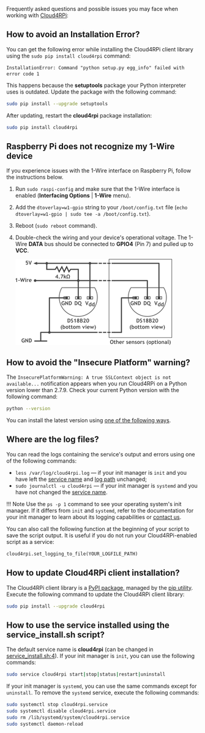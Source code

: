 Frequently asked questions and possible issues you may face when working with [Cloud4RPi](https://cloud4rpi.io):

## How to avoid an Installation Error?

You can get the following error while installing the Cloud4RPi client library using the `sudo pip install cloud4rpi` command:

```
InstallationError: Command "python setup.py egg_info" failed with error code 1
```

This happens because the **setuptools** package your Python interpreter uses is outdated. Update the package with the following command:

```sh
sudo pip install --upgrade setuptools
```

After updating, restart the **cloud4rpi** package installation:

```sh
sudo pip install cloud4rpi
```

## Raspberry Pi does not recognize my 1-Wire device

If you experience issues with the 1-Wire interface on Raspberry Pi, follow the instructions below.

1. Run `sudo raspi-config` and make sure that the 1-Wire interface is enabled (**Interfacing Options** | **1-Wire** menu).
2. Add the `dtoverlay=w1-gpio` string to your `/boot/config.txt` file (`echo dtoverlay=w1-gpio | sudo tee -a /boot/config.txt`).
3. Reboot (`sudo reboot` command).
4. Double-check the wiring and your device's operational voltage. The 1-Wire **DATA** bus should be connected to **GPIO4** (Pin 7) and pulled up to **VCC**.

    ![](/res/ds18b20.png)

## How to avoid the "Insecure Platform" warning?

The `InsecurePlatformWarning: A true SSLContext object is not available...` notification appears when you run Cloud4RPi on a Python version lower than 2.7.9. Check your current Python version with the following command:

```sh
python --version
```

You can install the latest version using [one of the following ways](https://docs.python.org/2/using/index.html).

## Where are the log files?

You can read the logs containing the service's output and errors using one of the following commands:

* `less /var/log/cloud4rpi.log` — if your init manager is `init` and you have left the [service name](https://github.com/cloud4rpi/cloud4rpi/blob/master/service_install.sh#L4) and [log path](https://github.com/cloud4rpi/cloud4rpi/blob/master/service_install.sh#L55) unchanged;
* `sudo journalctl -u cloud4rpi` — if your init manager is `systemd` and you have not changed the [service name](https://github.com/cloud4rpi/cloud4rpi/blob/master/service_install.sh#L4).


!!! Note
    Use the `ps -p 1` command to see your operating system's init manager. If it differs from `init` and `systemd`, refer to the documentation for your init manager to learn about its logging capabilities or [contact us](https://cloud4rpi.answerdesk.io/).

You can also call the following function at the beginning of your script to save the script output. It is useful if you do not run your Cloud4RPi-enabled script as a service:

```python
cloud4rpi.set_logging_to_file(YOUR_LOGFILE_PATH)
```

## How to update Cloud4RPi client installation?

The Cloud4RPi client library is a [PyPI package](https://pypi.python.org/pypi/cloud4rpi), managed by the [pip utility](https://pip.pypa.io/en/stable/). Execute the following command to update the Cloud4RPi client library:

```sh
sudo pip install --upgrade cloud4rpi
```

## How to use the service installed using the service_install.sh script?

The default service name is **cloud4rpi** (can be changed in [service_install.sh:4](https://github.com/cloud4rpi/cloud4rpi/blob/master/service_install.sh#L4)). If your init manager is `init`, you can use the following commands:

```sh
sudo service cloud4rpi start|stop|status|restart|uninstall
```

If your init manager is `systemd`, you can use the same commands except for `uninstall`. To remove the `systemd` service, execute the following commands:

```sh
sudo systemctl stop cloud4rpi.service
sudo systemctl disable cloud4rpi.service
sudo rm /lib/systemd/system/cloud4rpi.service
sudo systemctl daemon-reload
```